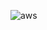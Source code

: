 ![aws](https://github.com/FukeKazki/cdk-wordpress/assets/40536586/1767de71-5c6c-4669-87b9-53572c829194)
